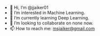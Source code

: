 - 👋 Hi, I’m @jjaiker01
- 👀 I’m interested in Machine Learning.
- 🌱 I’m currently learning Deep Learning.
- 💞️ I’m looking to collaborate on none now.
- 📫 How to reach me: msjaiker@gmail.com

<!---
jjaiker01/jjaiker01 is a ✨ special ✨ repository because its `README.md` (this file) appears on your GitHub profile.
You can click the Preview link to take a look at your changes.
---> 
